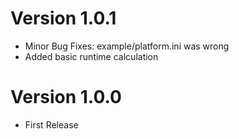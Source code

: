 # Version 1.0.1
- Minor Bug Fixes: example/platform.ini was wrong
- Added basic runtime calculation

# Version 1.0.0
- First Release
